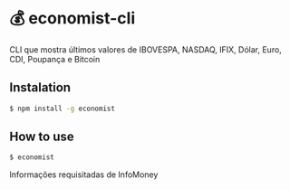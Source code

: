 # :moneybag: economist-cli 
CLI que mostra últimos valores de IBOVESPA, NASDAQ, IFIX, Dólar, Euro, CDI, Poupança e Bitcoin

## Instalation
```sh
$ npm install -g economist
```

## How to use
```sh
$ economist
```

Informações requisitadas de InfoMoney
